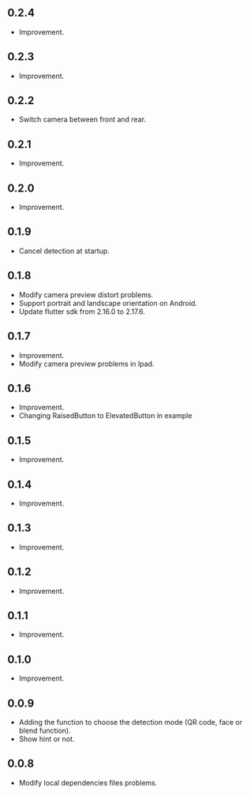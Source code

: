 ## 0.2.4

- Improvement.

## 0.2.3

- Improvement.

## 0.2.2

- Switch camera between front and rear.

## 0.2.1

- Improvement.

## 0.2.0

- Improvement.

## 0.1.9

- Cancel detection at startup.

## 0.1.8

- Modify camera preview distort problems.
- Support portrait and landscape orientation on Android.
- Update flutter sdk from 2.16.0 to 2.17.6.

## 0.1.7

- Improvement.
- Modify camera preview problems in Ipad.

## 0.1.6

- Improvement.
- Changing RaisedButton to ElevatedButton in example

## 0.1.5

- Improvement.

## 0.1.4

- Improvement.

## 0.1.3

- Improvement.

## 0.1.2

- Improvement.

## 0.1.1

 - Improvement.

## 0.1.0

 - Improvement.

## 0.0.9

 - Adding the function to choose the detection mode (QR code, face or blend function). 
 - Show hint or not.
   
## 0.0.8
 - Modify local dependencies files problems.


